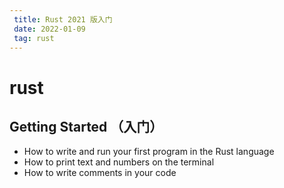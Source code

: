 ```yaml
---
 title: Rust 2021 版入门
 date: 2022-01-09
 tag: rust
---
```


#  rust

## Getting Started （入门）

* How to write and run your first program in the Rust language
* How to print text and numbers on the terminal
* How to write comments in your code

